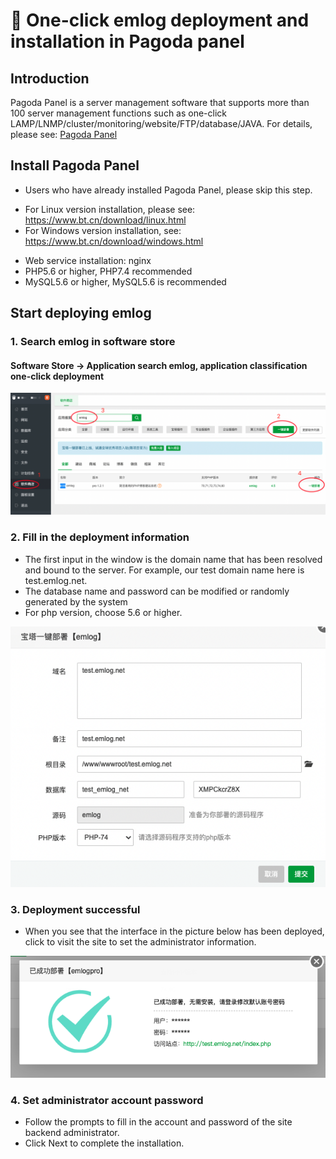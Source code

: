 # &#x1f964; One-click emlog deployment and installation in Pagoda panel

## Introduction

Pagoda Panel is a server management software that supports more than 100 server management functions such as one-click LAMP/LNMP/cluster/monitoring/website/FTP/database/JAVA. For details, please see: [Pagoda Panel](https://www.bt.cn)

## Install Pagoda Panel

- Users who have already installed Pagoda Panel, please skip this step.

* For Linux version installation, please see: https://www.bt.cn/download/linux.html
* For Windows version installation, see: https://www.bt.cn/download/windows.html

- Web service installation: nginx
- PHP5.6 or higher, PHP7.4 recommended
- MySQL5.6 or higher, MySQL5.6 is recommended

## Start deploying emlog

### 1. Search emlog in software store

#### Software Store -> Application search emlog, application classification one-click deployment

![](bt1.png)

### 2. Fill in the deployment information

- The first input in the window is the domain name that has been resolved and bound to the server. For example, our test domain name here is test.emlog.net.
- The database name and password can be modified or randomly generated by the system
- For php version, choose 5.6 or higher.

![](bt2.png)

### 3. Deployment successful

- When you see that the interface in the picture below has been deployed, click to visit the site to set the administrator information.

![](bt4.png)

### 4. Set administrator account password

- Follow the prompts to fill in the account and password of the site backend administrator.
- Click Next to complete the installation.
